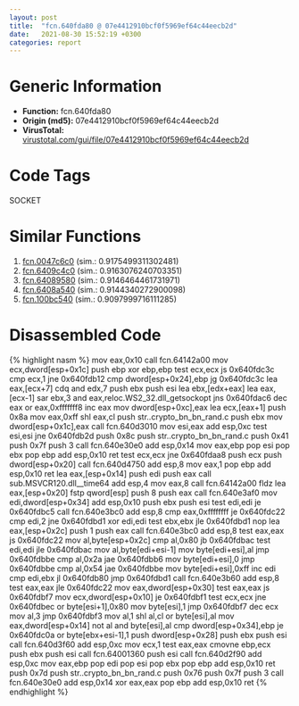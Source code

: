 ```yaml
---
layout: post
title:  "fcn.640fda80 @ 07e4412910bcf0f5969ef64c44eecb2d"
date:   2021-08-30 15:52:19 +0300
categories: report
---
```


# Generic Information
- **Function:** fcn.640fda80
- **Origin (md5):** 07e4412910bcf0f5969ef64c44eecb2d
- **VirusTotal:** [virustotal.com/gui/file/07e4412910bcf0f5969ef64c44eecb2d][virustotal_ref]

# Code Tags
<span class="tag" id="SOCKET">SOCKET</span>


# Similar Functions

1. [fcn.0047c6c0][similar_1_ref] (sim.: 0.9175499311302481)
2. [fcn.6409c4c0][similar_2_ref] (sim.: 0.9163076240703351)
3. [fcn.64089580][similar_3_ref] (sim.: 0.9146464461731971)
4. [fcn.6408a540][similar_4_ref] (sim.: 0.9144340272900098)
5. [fcn.100bc540][similar_5_ref] (sim.: 0.9097999716111285)


# Disassembled Code

{% highlight nasm %}
mov eax,0x10
call fcn.64142a00
mov ecx,dword[esp+0x1c]
push ebp
xor ebp,ebp
test ecx,ecx
js 0x640fdc3c
cmp ecx,1
jne 0x640fdb12
cmp dword[esp+0x24],ebp
jg 0x640fdc3c
lea eax,[ecx+7]
cdq 
and edx,7
push ebx
push esi
lea ebx,[edx+eax]
lea eax,[ecx-1]
sar ebx,3
and eax,reloc.WS2_32.dll_getsockopt
jns 0x640fdac6
dec eax
or eax,0xfffffff8
inc eax
mov dword[esp+0xc],eax
lea ecx,[eax+1]
push 0x8a
mov eax,0xff
shl eax,cl
push str..crypto_bn_bn_rand.c
push ebx
mov dword[esp+0x1c],eax
call fcn.640d3010
mov esi,eax
add esp,0xc
test esi,esi
jne 0x640fdb2d
push 0x8c
push str..crypto_bn_bn_rand.c
push 0x41
push 0x7f
push 3
call fcn.640e30e0
add esp,0x14
mov eax,ebp
pop esi
pop ebx
pop ebp
add esp,0x10
ret 
test ecx,ecx
jne 0x640fdaa8
push ecx
push dword[esp+0x20]
call fcn.640d4750
add esp,8
mov eax,1
pop ebp
add esp,0x10
ret 
lea eax,[esp+0x14]
push edi
push eax
call sub.MSVCR120.dll__time64
add esp,4
mov eax,8
call fcn.64142a00
fldz 
lea eax,[esp+0x20]
fstp qword[esp]
push 8
push eax
call fcn.640e3af0
mov edi,dword[esp+0x34]
add esp,0x10
push ebx
push esi
test edi,edi
je 0x640fdbc5
call fcn.640e3bc0
add esp,8
cmp eax,0xffffffff
je 0x640fdc22
cmp edi,2
jne 0x640fdbd1
xor edi,edi
test ebx,ebx
jle 0x640fdbd1
nop 
lea eax,[esp+0x2c]
push 1
push eax
call fcn.640e3bc0
add esp,8
test eax,eax
js 0x640fdc22
mov al,byte[esp+0x2c]
cmp al,0x80
jb 0x640fdbac
test edi,edi
jle 0x640fdbac
mov al,byte[edi+esi-1]
mov byte[edi+esi],al
jmp 0x640fdbbe
cmp al,0x2a
jae 0x640fdbb6
mov byte[edi+esi],0
jmp 0x640fdbbe
cmp al,0x54
jae 0x640fdbbe
mov byte[edi+esi],0xff
inc edi
cmp edi,ebx
jl 0x640fdb80
jmp 0x640fdbd1
call fcn.640e3b60
add esp,8
test eax,eax
jle 0x640fdc22
mov eax,dword[esp+0x30]
test eax,eax
js 0x640fdbf7
mov ecx,dword[esp+0x10]
je 0x640fdbf1
test ecx,ecx
jne 0x640fdbec
or byte[esi+1],0x80
mov byte[esi],1
jmp 0x640fdbf7
dec ecx
mov al,3
jmp 0x640fdbf3
mov al,1
shl al,cl
or byte[esi],al
mov eax,dword[esp+0x14]
not al
and byte[esi],al
cmp dword[esp+0x34],ebp
je 0x640fdc0a
or byte[ebx+esi-1],1
push dword[esp+0x28]
push ebx
push esi
call fcn.640d3f60
add esp,0xc
mov ecx,1
test eax,eax
cmovne ebp,ecx
push ebx
push esi
call fcn.64001360
push esi
call fcn.640d2f90
add esp,0xc
mov eax,ebp
pop edi
pop esi
pop ebx
pop ebp
add esp,0x10
ret 
push 0x7d
push str..crypto_bn_bn_rand.c
push 0x76
push 0x7f
push 3
call fcn.640e30e0
add esp,0x14
xor eax,eax
pop ebp
add esp,0x10
ret 
{% endhighlight %}


[similar_1_ref]: /report/fcn.0047c6c0@e2ba7f10eb234338a49853c34d7d9c56
[similar_2_ref]: /report/fcn.6409c4c0@07e4412910bcf0f5969ef64c44eecb2d
[similar_3_ref]: /report/fcn.64089580@07e4412910bcf0f5969ef64c44eecb2d
[similar_4_ref]: /report/fcn.6408a540@07e4412910bcf0f5969ef64c44eecb2d
[similar_5_ref]: /report/fcn.100bc540@89dc67d2f980e8488f97b1bf8cb24258
[virustotal_ref]: https://www.virustotal.com/gui/file/07e4412910bcf0f5969ef64c44eecb2d